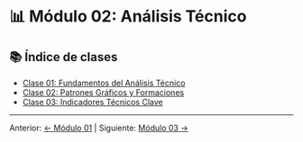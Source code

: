 # 📊 Módulo 02: Análisis Técnico

## 📚 Índice de clases
- [Clase 01: Fundamentos del Análisis Técnico](Clase_01_Fundamentos_del_Analisis_Tecnico.md)
- [Clase 02: Patrones Gráficos y Formaciones](Clase_02_Patrones_Graficos_y_Formaciones.md)
- [Clase 03: Indicadores Técnicos Clave](Clase_03_Indicadores_Tecnicos_Clave.md)

---
Anterior: [← Módulo 01](../01_Conceptos_Basicos_y_Terminologia/README.md) | Siguiente: [Módulo 03 →](../03_Analisis_Fundamental/README.md)
